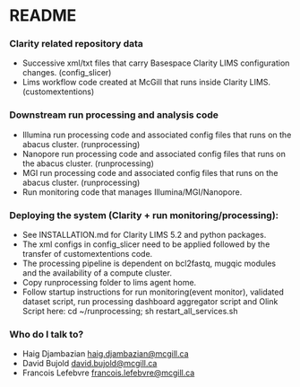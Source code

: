 # README #

### Clarity related repository data
* Successive xml/txt files that carry Basespace Clarity LIMS configuration changes. (config_slicer)
* Lims workflow code created at McGill that runs inside Clarity LIMS. (customextentions)
### Downstream run processing and analysis code
* Illumina run processing code and associated config files that runs on the abacus cluster. (runprocessing)
* Nanopore run processing code and associated config files that runs on the abacus cluster. (runprocessing)
* MGI run processing code and associated config files that runs on the abacus cluster. (runprocessing)
* Run monitoring code that manages Illumina/MGI/Nanopore.
### Deploying the system (Clarity + run monitoring/processing):
* See INSTALLATION.md for Clarity LIMS 5.2 and python packages. 
* The xml configs in config_slicer need to be applied followed by the transfer of customextentions code.
* The processing pipeline is dependent on bcl2fastq, mugqic modules and the availability of a compute cluster.
* Copy runprocessing folder to lims agent home.
* Follow startup instructions for run monitoring(event monitor), validated dataset script, run processing dashboard aggregator script and Olink Script here:
  cd ~/runprocessing; sh restart_all_services.sh
### Who do I talk to? ###
* Haig Djambazian <haig.djambazian@mcgill.ca>
* David Bujold <david.bujold@mcgill.ca>
* Francois Lefebvre <francois.lefebvre@mcgill.ca>

